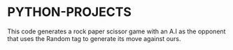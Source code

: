 # PYTHON-PROJECTS
This code generates a rock paper scissor game with an A.I as the opponent that uses the Random tag to generate its move against ours.

